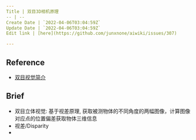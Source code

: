 ```yaml
---
Title | 双目3D相机原理
-- | --
Create Date | `2022-04-06T03:04:59Z`
Update Date | `2022-04-06T03:04:59Z`
Edit link | [here](https://github.com/junxnone/aiwiki/issues/307)

---
```

## Reference
- [双目视觉简介](https://blog.csdn.net/u013019296/article/details/82718264)

## Brief
- 双目立体视觉: 基于视差原理, 获取被测物体的不同角度的两幅图像，计算图像对应点的位置偏差获取物体三维信息
- 视差/Disparity
- 
